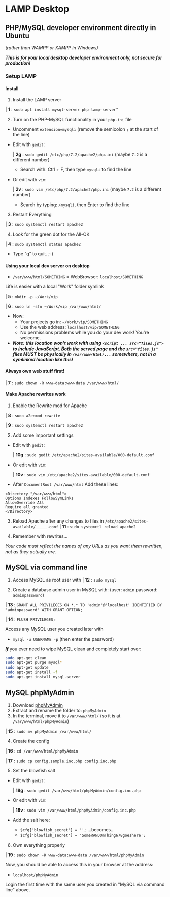 # LAMP Desktop
## PHP/MySQL developer environment directly in Ubuntu
*(rather than WAMPP or XAMPP in Windows)*

***This is for your local desktop developer environment only, not secure for production!***

### Setup LAMP

#### Install

1. Install the LAMP server

| **1** : `sudo apt install mysql-server php lamp-server^`

2. Turn on the PHP-MySQL functionality in your `php.ini` file
  - Uncomment `extension=mysqli` (remove the semicolon `;` at the start of the line)
  - Edit with `gedit`:

    | **2g** : `sudo gedit /etc/php/7.2/apache2/php.ini` (maybe `7.2` is a different number)

    - Search with: Ctrl + F, then type `mysqli` to find the line

  - Or edit with `vim`:

    | **2v** : `sudo vim /etc/php/7.2/apache2/php.ini` (maybe `7.2` is a different number)

    - Search by typing: `/mysqli`, then Enter to find the line

3. Restart Everything

| **3** : `sudo systemctl restart apache2`

4. Look for the green dot for the All-OK

| **4** : `sudo systemctl status apache2`

  - Type "q" to quit. ;-)

#### Using your local dev server on desktop

- `/var/www/html/SOMETHING` = WebBrowser: `localhost/SOMETHING`

Life is easier with a local "Work" folder symlink

| **5** : `mkdir -p ~/Work/vip`

| **6** : `sudo ln -sfn ~/Work/vip /var/www/html/`

- Now:
  - Your projects go in: `~/Work/vip/SOMETHING`
  - Use the web address: `localhost/vip/SOMETHING`
  - No permissions problems while you do your dev work! You're welcome.
- ***Note: this location won't work with using `<script ... src="files.js">` to include JavaScript. Both the served page and the `src="files.js"` files MUST be physically in `/var/www/html/...` somewhere, not in a symlinked location like this!***

#### Always own web stuff first!
| **7** : `sudo chown -R www-data:www-data /var/www/html/`

#### Make Apache rewrites work
1. Enable the Rewrite mod for Apache

| **8** : `sudo a2enmod rewrite`

| **9** : `sudo systemctl restart apache2`

2. Add some important settings
- Edit with `gedit`:

  | **10g** : `sudo gedit /etc/apache2/sites-available/000-default.conf`

- Or edit with `vim`:

  | **10v** : `sudo vim /etc/apache2/sites-available/000-default.conf`

- After `DocumentRoot /var/www/html` Add these lines:
```
<Directory "/var/www/html">
Options Indexes FollowSymLinks
AllowOverride All
Require all granted
</Directory>
```

3. Reload Apache after any changes to files in `/etc/apache2/sites-available/_____.conf`
| **11** : `sudo systemctl reload apache2`

4. Remember with rewrites...

*Your code must reflect the names of any URLs as you want them rewritten, not as they actually are.*

## MySQL via command line

1. Access MySQL as root user with
  | **12** : `sudo mysql`
  
2. Create a database admin user in MySQL with: (user: `admin` password: `adminpassword`)

  | **13** :  `GRANT ALL PRIVILEGES ON *.* TO 'admin'@'localhost' IDENTIFIED BY 'adminpassword' WITH GRANT OPTION;`

  | **14** : `FLUSH PRIVILEGES;`

Access any MySQL user you created later with
- `mysql -u USERNAME -p` (then enter the password)

***If*** you ever need to wipe MySQL clean and completely start over:

```sh
sudo apt-get clean
sudo apt-get purge mysql*
sudo apt-get update
sudo apt-get install -f
sudo apt-get install mysql-server
```

## MySQL phpMyAdmin

1. Download [phpMyAdmin](https://www.phpmyadmin.net/downloads/)
2. Extract and rename the folder to: `phpMyAdmin`
3. In the terminal, move it to `/var/www/html/` (so it is at `/var/www/html/phpMyAdmin`)

  | **15** : `sudo mv phpMyAdmin /var/www/html/`

4. Create the config

  | **16** : `cd /var/www/html/phpMyAdmin`

  | **17** : `sudo cp config.sample.inc.php config.inc.php`

5. Set the blowfish salt
  - Edit with `gedit`:

    | **18g** : `sudo gedit /var/www/html/phpMyAdmin/config.inc.php`

  - Or edit with `vim`:

    | **18v** : `sudo vim /var/www/html/phpMyAdmin/config.inc.php`

  - Add the salt here:
    - `$cfg['blowfish_secret'] = '';` ...becomes...
    - `$cfg['blowfish_secret'] = 'SomeRANDOmThing678goeshere';`

6. Own everything properly

  | **19** : `sudo chown -R www-data:www-data /var/www/html/phpMyAdmin`

Now, you should be able to access this in your browser at the address:
- `localhost/phpMyAdmin`

Login the first time with the same user you created in "MySQL via command line" above.
